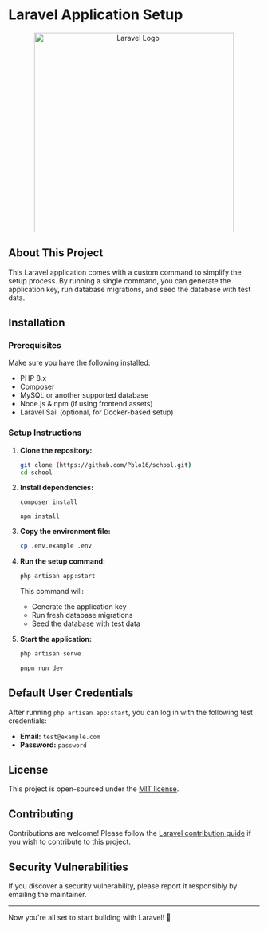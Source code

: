 # Laravel Application Setup

<p align="center">
    <a href="https://laravel.com" target="_blank">
        <img src="https://raw.githubusercontent.com/laravel/art/master/logo-lockup/5%20SVG/2%20CMYK/1%20Full%20Color/laravel-logolockup-cmyk-red.svg" width="400" alt="Laravel Logo">
    </a>
</p>

## About This Project

This Laravel application comes with a custom command to simplify the setup process. By running a single command, you can generate the application key, run database migrations, and seed the database with test data.

## Installation

### Prerequisites
Make sure you have the following installed:
- PHP 8.x
- Composer
- MySQL or another supported database
- Node.js & npm (if using frontend assets)
- Laravel Sail (optional, for Docker-based setup)

### Setup Instructions
1. **Clone the repository:**
   ```sh
   git clone (https://github.com/Pblo16/school.git)
   cd school
   ```

2. **Install dependencies:**
   ```sh
   composer install
   ```
   ```
   npm install
   ```

3. **Copy the environment file:**
   ```sh
   cp .env.example .env
   ```

4. **Run the setup command:**
   ```sh
   php artisan app:start
   ```
   This command will:
   - Generate the application key
   - Run fresh database migrations
   - Seed the database with test data

5. **Start the application:**
   ```sh
   php artisan serve
   ```
   ```sh
   pnpm run dev
   ```

## Default User Credentials
After running `php artisan app:start`, you can log in with the following test credentials:

- **Email:** `test@example.com`
- **Password:** `password`

## License
This project is open-sourced under the [MIT license](https://opensource.org/licenses/MIT).

## Contributing
Contributions are welcome! Please follow the [Laravel contribution guide](https://laravel.com/docs/contributions) if you wish to contribute to this project.

## Security Vulnerabilities
If you discover a security vulnerability, please report it responsibly by emailing the maintainer.

---

Now you're all set to start building with Laravel! 🚀

